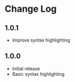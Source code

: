 # Change Log

## 1.0.1

- Improve syntax highlighting

## 1.0.0

- Initial release
- Basic syntax highlighting
